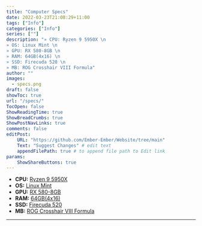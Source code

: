 ```yaml
---
title: "Computer Specs"
date: 2022-03-23T21:08:29+11:00
tags: ["Info"]
categories: ["Info"]
series: [""]
description: "» CPU: Ryzen 9 5950X \n
» OS: Linux Mint \n
» GPU: RX 580-8GB \n
» RAM: 64GB(4x16) \n
» SSD: Firecuda 520 \n
» MB: ROG Crosshair VIII Formula"
author: ""
images:
  - specs.png
draft: false
showToc: true
url: "/specs/"
TocOpen: false
ShowReadingTime: true
ShowBreadCrumbs: true
ShowPostNavLinks: true
comments: false
editPost:
    URL: "https://github.com/Ember-Ember/Website/tree/main"
    Text: "Suggest Changes" # edit text
    appendFilePath: true # to append file path to Edit link
params:
    ShowShareButtons: true
---
```


- **CPU:** [Ryzen 9 5950X](https://www.amd.com/en/products/cpu/amd-ryzen-9-5950x)
- **OS:** [Linux Mint](https://linuxmint.com/)
- **GPU:** [RX 580-8GB](https://www.amd.com/en/products/graphics/radeon-rx-580)
- **RAM:** [64GB(4x16)](https://www.gskill.com/product/165/166/1562743478/F4-3600C16D-32GTZRC)
- **SSD:** [Firecuda 520](https://www.seagate.com/au/en/products/gaming-drives/pc-gaming/firecuda-520-ssd/)
- **MB:** [ROG Crosshair VIII Formula](https://rog.asus.com/us/motherboards/rog-crosshair/rog-crosshair-viii-formula-model/)

---
